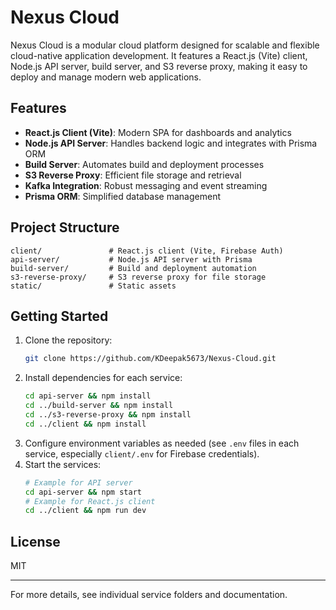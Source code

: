 # Nexus Cloud


Nexus Cloud is a modular cloud platform designed for scalable and flexible cloud-native application development. It features a React.js (Vite) client, Node.js API server, build server, and S3 reverse proxy, making it easy to deploy and manage modern web applications.


## Features
- **React.js Client (Vite)**: Modern SPA for dashboards and analytics
- **Node.js API Server**: Handles backend logic and integrates with Prisma ORM
- **Build Server**: Automates build and deployment processes
- **S3 Reverse Proxy**: Efficient file storage and retrieval
- **Kafka Integration**: Robust messaging and event streaming
- **Prisma ORM**: Simplified database management


## Project Structure
```
client/               # React.js client (Vite, Firebase Auth)
api-server/           # Node.js API server with Prisma
build-server/         # Build and deployment automation
s3-reverse-proxy/     # S3 reverse proxy for file storage
static/               # Static assets
```


## Getting Started
1. Clone the repository:
   ```sh
   git clone https://github.com/KDeepak5673/Nexus-Cloud.git
   ```
2. Install dependencies for each service:
   ```sh
   cd api-server && npm install
   cd ../build-server && npm install
   cd ../s3-reverse-proxy && npm install
   cd ../client && npm install
   ```
3. Configure environment variables as needed (see `.env` files in each service, especially `client/.env` for Firebase credentials).
4. Start the services:
   ```sh
   # Example for API server
   cd api-server && npm start
   # Example for React.js client
   cd ../client && npm run dev
   ```

## License
MIT

---
For more details, see individual service folders and documentation.
